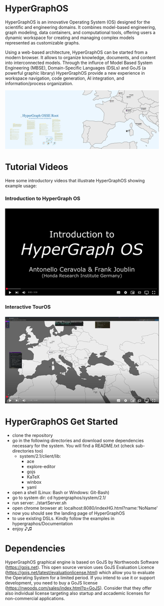 # HyperGraphOS
HyperGraphOS is an innovative Operating System (OS) designed for the scientific and engineering domains. It combines model-based engineering, graph modeling, data containers, and computational tools, offering users a dynamic workspace for creating and managing complex models represented as customizable graphs. 

Using a web-based architecture, HyperGraphOS can be started from a modern browser. It allows to organize knowledge, documents, and content into interconnected models. Through the influrce of Model Based System Engineering (MBSE), Domain-Specific Languages (DSLs) and GoJS (a powerful graphic library) HyperGraphOS provide a new experience in workspace navigation, code generation, AI integration, and information/process organization.

<div align="center">
  <img src="Documentation/Images/PaperHome.png" alt="JESN">
</div>

# Tutorial Videos
Here some introductory videos that illustrate HyperGraphOS showing example usage:

<h3>Introduction to HyperGraph OS<h3>
<div align="center">
  <a href="https://youtu.be/ZYWSdV1KF0E?si=KZJ2TA4p9U3ki3Ui">
    <img src="Documentation/Videos/Hypergraphos1-1.m4v.png" alt="Introduction to HyperGraph OS">
  </a>
</div>
<h3>Interactive TourOS<h3>
<div align="center">
  <a href="https://youtu.be/zUUT2P8JWiQ?si=p0XSm0kyhI_PcmxK">
    <img src="Documentation/Videos/InteractiveTour.png" alt="Introduction to HyperGraph OS">
  </a>
</div>


# HyperGraphOS Get Started
- clone the repository
- go in the following directories and download some dependencies necessary for the system. You will find a README.txt (check sub-directories too)
    - system/2.1/client/lib:
        - ace
        - explore-editor
        - gojs
        - KaTeX
        - winbox
        - yaml
- open a shell (Linux: Bash or Windows: Git-Bash)
- go to system dir: cd hypergraphos/system/2.1/
- run server: ./startServer.sh
- open chrome browser at: localhost:8080/indexHG.html?name:'NoName'
- now you should see the landing page of HyperGraphOS
- to use existing DSLs. Kindly follow the examples in hypergraphos/Documentation
- enjoy ♪♫

# Dependencies
HyperGraphOS graphical engine is based on GoJS by Northwoods Software (https://gojs.net).
This open source version uses GoJS Evaluation Licence (https://gojs.net/latest/evaluationlicense.html) which allow you to evaluate the Operating System for a limited period.
If you intend to use it or support development, you need to buy a GoJS license (https://nwoods.com/sales/index.html?p=GoJS). Consider that they offer also individual license targeting also startup and accademic licenses for non-commercial applications.
